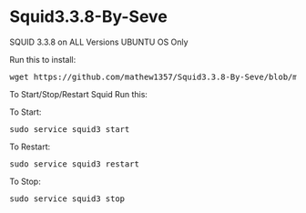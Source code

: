 # Squid3.3.8-By-Seve
SQUID 3.3.8 on ALL Versions UBUNTU OS Only

Run this to install: 

<pre>
wget https://github.com/mathew1357/Squid3.3.8-By-Seve/blob/main/install-squidward && chmod +x install-squidward.sh && ./install-squidward.sh
</pre>

To Start/Stop/Restart Squid Run this:

To Start:
<pre>sudo service squid3 start</pre>

To Restart:
<pre>sudo service squid3 restart</pre>

To Stop:
<pre>sudo service squid3 stop</pre>
